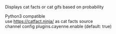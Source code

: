 Displays cat facts or cat gifs based on probability

Python3 compatible<br>
use https://catfact.ninja/ as cat facts source<br> 
channel config plugins.cayenne.enable (default: true)
